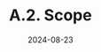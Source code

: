 ---
slug: /pages/vi-policies-for-middlebury-institute-online/a-general-policies/a-2-scope
title: A.2. Scope
date: 2024-08-23
---